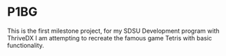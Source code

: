 # P1BG
This is the first milestone project, for my SDSU Development program with ThriveDX
I am attempting to recreate the famous game Tetris with basic functionality.
